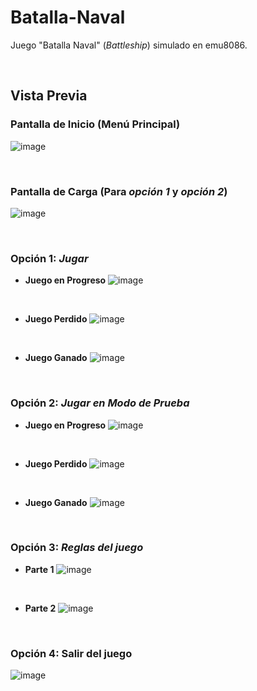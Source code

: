 # Batalla-Naval
Juego "Batalla Naval" (_Battleship_) simulado en emu8086.

<br/>

## Vista Previa
### Pantalla de Inicio (Menú Principal)
![image](https://user-images.githubusercontent.com/34144827/143937163-b6fe7b2d-8c4b-409f-bb11-4cfebe4c0703.png)

<br/>

### Pantalla de Carga (Para _opción 1_ y _opción 2_)
![image](https://user-images.githubusercontent.com/34144827/143938419-71c7991b-fc0b-422d-b929-6906722ae28c.png)

<br/>

### Opción 1: _Jugar_
* __Juego en Progreso__
![image](https://user-images.githubusercontent.com/34144827/143939049-f0fcba8e-1d7f-446d-9ed4-bb48557b28d9.png)

<br/>

* __Juego Perdido__
![image](https://user-images.githubusercontent.com/34144827/143939541-073cda52-aca7-4cef-a074-ea6511ce4834.png)

<br/>

* __Juego Ganado__
![image](https://user-images.githubusercontent.com/34144827/143941793-c7dcf511-c19f-49b4-af6d-6631c17cb4ed.png)

<br/>

### Opción 2: _Jugar en Modo de Prueba_
* __Juego en Progreso__
![image](https://user-images.githubusercontent.com/34144827/143943463-7a99ada5-0dd2-4d03-90a0-497dd6e1607f.png)

<br/>

* __Juego Perdido__
![image](https://user-images.githubusercontent.com/34144827/143943235-ab01af37-a9f7-4665-937f-d317d9a741d1.png)

<br/>

* __Juego Ganado__
![image](https://user-images.githubusercontent.com/34144827/143943719-37687394-e36d-41ae-8042-a0ee5b62c982.png)

<br/>

### Opción 3: _Reglas del juego_
* __Parte 1__
![image](https://user-images.githubusercontent.com/34144827/143937225-c78f3d2a-eba8-4c15-ae64-51a6de0a74bb.png)

<br/>

* __Parte 2__
![image](https://user-images.githubusercontent.com/34144827/143937292-aff58e52-f4dc-49c1-8283-94ef3b2814d2.png)

<br/>

### Opción 4: Salir del juego
![image](https://user-images.githubusercontent.com/34144827/143296831-0027bb50-fd32-4e5c-9b87-9e350765925c.png)

<br/>
